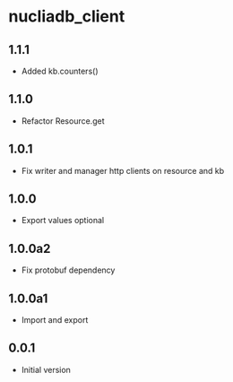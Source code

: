 # nucliadb_client

## 1.1.1

- Added kb.counters()

## 1.1.0

- Refactor Resource.get

## 1.0.1

- Fix writer and manager http clients on resource and kb

## 1.0.0

- Export values optional

## 1.0.0a2

- Fix protobuf dependency

## 1.0.0a1

- Import and export

## 0.0.1

- Initial version
